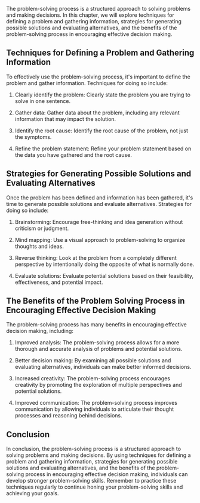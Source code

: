 
The problem-solving process is a structured approach to solving problems and making decisions. In this chapter, we will explore techniques for defining a problem and gathering information, strategies for generating possible solutions and evaluating alternatives, and the benefits of the problem-solving process in encouraging effective decision making.

Techniques for Defining a Problem and Gathering Information
-----------------------------------------------------------

To effectively use the problem-solving process, it's important to define the problem and gather information. Techniques for doing so include:

1. Clearly identify the problem: Clearly state the problem you are trying to solve in one sentence.

2. Gather data: Gather data about the problem, including any relevant information that may impact the solution.

3. Identify the root cause: Identify the root cause of the problem, not just the symptoms.

4. Refine the problem statement: Refine your problem statement based on the data you have gathered and the root cause.

Strategies for Generating Possible Solutions and Evaluating Alternatives
------------------------------------------------------------------------

Once the problem has been defined and information has been gathered, it's time to generate possible solutions and evaluate alternatives. Strategies for doing so include:

1. Brainstorming: Encourage free-thinking and idea generation without criticism or judgment.

2. Mind mapping: Use a visual approach to problem-solving to organize thoughts and ideas.

3. Reverse thinking: Look at the problem from a completely different perspective by intentionally doing the opposite of what is normally done.

4. Evaluate solutions: Evaluate potential solutions based on their feasibility, effectiveness, and potential impact.

The Benefits of the Problem Solving Process in Encouraging Effective Decision Making
------------------------------------------------------------------------------------

The problem-solving process has many benefits in encouraging effective decision making, including:

1. Improved analysis: The problem-solving process allows for a more thorough and accurate analysis of problems and potential solutions.

2. Better decision making: By examining all possible solutions and evaluating alternatives, individuals can make better informed decisions.

3. Increased creativity: The problem-solving process encourages creativity by promoting the exploration of multiple perspectives and potential solutions.

4. Improved communication: The problem-solving process improves communication by allowing individuals to articulate their thought processes and reasoning behind decisions.

Conclusion
----------

In conclusion, the problem-solving process is a structured approach to solving problems and making decisions. By using techniques for defining a problem and gathering information, strategies for generating possible solutions and evaluating alternatives, and the benefits of the problem-solving process in encouraging effective decision making, individuals can develop stronger problem-solving skills. Remember to practice these techniques regularly to continue honing your problem-solving skills and achieving your goals.
